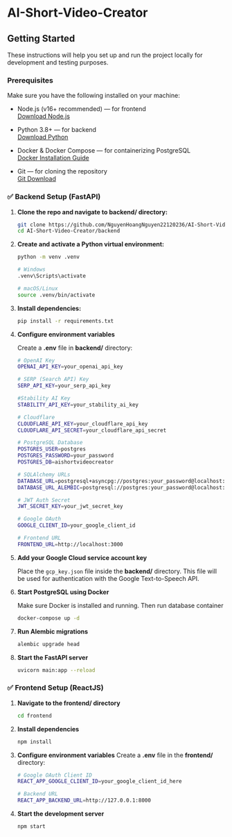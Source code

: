 # AI-Short-Video-Creator

## Getting Started

These instructions will help you set up and run the project locally for development and testing purposes.

### Prerequisites

Make sure you have the following installed on your machine:

- Node.js (v16+ recommended) — for frontend  
  [Download Node.js](https://nodejs.org/)

- Python 3.8+ — for backend  
  [Download Python](https://www.python.org/downloads/)

- Docker & Docker Compose — for containerizing PostgreSQL  
  [Docker Installation Guide](https://docs.docker.com/get-docker/)

- Git — for cloning the repository  
  [Git Download](https://git-scm.com/downloads)

### ✅ Backend Setup (FastAPI)

1. **Clone the repo and navigate to backend/ directory:**

   ```bash
   git clone https://github.com/NguyenHoangNguyen22120236/AI-Short-Video-Creator.git
   cd AI-Short-Video-Creator/backend
2. **Create and activate a Python virtual environment:**

   ```bash
   python -m venv .venv

   # Windows
   .venv\Scripts\activate

   # macOS/Linux
   source .venv/bin/activate
3. **Install dependencies:**

   ```bash
   pip install -r requirements.txt
4. **Configure environment variables**

   Create a **.env** file in **backend/** directory:
   ```bash
   # OpenAI Key
   OPENAI_API_KEY=your_openai_api_key

   # SERP (Search API) Key
   SERP_API_KEY=your_serp_api_key

   #Stability AI Key
   STABILITY_API_KEY=your_stability_ai_key

   # Cloudflare
   CLOUDFLARE_API_KEY=your_cloudflare_api_key
   CLOUDFLARE_API_SECRET=your_cloudflare_api_secret

   # PostgreSQL Database
   POSTGRES_USER=postgres
   POSTGRES_PASSWORD=your_password
   POSTGRES_DB=aishortvideocreator

   # SQLAlchemy URLs
   DATABASE_URL=postgresql+asyncpg://postgres:your_password@localhost:5433/aishortvideocreator
   DATABASE_URL_ALEMBIC=postgresql://postgres:your_password@localhost:5433/aishortvideocreator

   # JWT Auth Secret
   JWT_SECRET_KEY=your_jwt_secret_key

   # Google OAuth
   GOOGLE_CLIENT_ID=your_google_client_id

   # Frontend URL
   FRONTEND_URL=http://localhost:3000

5. **Add your Google Cloud service account key**

   Place the `gcp_key.json` file inside the **backend/** directory. This file will be used for authentication with the Google Text-to-Speech API.

6. **Start PostgreSQL using Docker**

   Make sure Docker is installed and running. Then run database container
   ```bash
   docker-compose up -d
7. **Run Alembic migrations**

   ```bash
   alembic upgrade head
8. **Start the FastAPI server**
   ```bash
   uvicorn main:app --reload
   ```

### ✅ Frontend Setup (ReactJS)
1. **Navigate to the frontend/ directory**
   ```bash
   cd frontend
2. **Install dependencies**
   ```bash
   npm install
3. **Configure environment variables**
   Create a **.env** file in the **frontend/** directory:
   ```bash
   # Google OAuth Client ID
   REACT_APP_GOOGLE_CLIENT_ID=your_google_client_id_here

   # Backend URL
   REACT_APP_BACKEND_URL=http://127.0.0.1:8000
4. **Start the development server**
   ```bash
   npm start